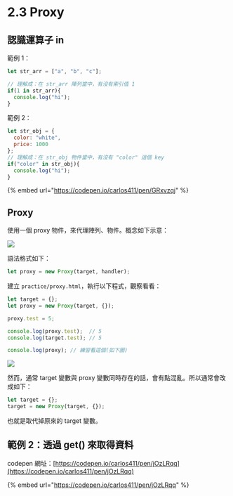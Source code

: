 # 2.3 Proxy

## 認識運算子 in

範例 1：

```javascript
let str_arr = ["a", "b", "c"];

// 理解成：在 str_arr 陣列當中，有沒有索引值 1
if(1 in str_arr){
  console.log("hi");
}
```

範例 2：

```javascript
let str_obj = {
  color: "white",
  price: 1000
};
// 理解成：在 str_obj 物件當中，有沒有 "color" 這個 key
if("color" in str_obj){
  console.log("hi");
}
```



{% embed url="https://codepen.io/carlos411/pen/GRxvzqj" %}



## Proxy

使用一個 proxy 物件，來代理陣列、物件。概念如下示意：

![](../.gitbook/assets/proxy\_concept.png)

語法格式如下：

```javascript
let proxy = new Proxy(target, handler);
```



建立 `practice/proxy.html`，執行以下程式，觀察看看：

```javascript
let target = {};
let proxy = new Proxy(target, {});

proxy.test = 5;

console.log(proxy.test);  // 5
console.log(target.test); // 5

console.log(proxy); // 練習看這個(如下圖)
```

![](../.gitbook/assets/proxy\_console.png)





然而，通常 target 變數與 proxy 變數同時存在的話，會有點混亂。所以通常會改成如下：

```javascript
let target = {};
target = new Proxy(target, {});
```

也就是取代掉原來的 target 變數。



## 範例 2：透過 get() 來取得資料



codepen 網址：[https://codepen.io/carlos411/pen/jOzLRqq](https://codepen.io/carlos411/pen/jOzLRqq)

{% embed url="https://codepen.io/carlos411/pen/jOzLRqq" %}

